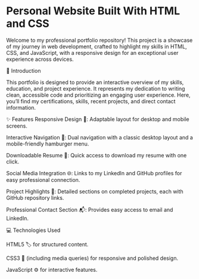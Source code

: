 # Personal Website Built With HTML and CSS

Welcome to my professional portfolio repository! This project is a showcase of my journey in web development, crafted to highlight my skills in HTML, CSS, and JavaScript, with a responsive design for an exceptional user experience across devices.

🎉 Introduction

This portfolio is designed to provide an interactive overview of my skills, education, and project experience. It represents my dedication to writing clean, accessible code and prioritizing an engaging user experience.
Here, you’ll find my certifications, skills, recent projects, and direct contact information.



✨ Features
Responsive Design 📱: Adaptable layout for desktop and mobile screens.

Interactive Navigation 🧭: Dual navigation with a classic desktop layout and a mobile-friendly hamburger menu.

Downloadable Resume 📄: Quick access to download my resume with one click.

Social Media Integration 🌐: Links to my LinkedIn and GitHub profiles for easy professional connection.

Project Highlights 💼: Detailed sections on completed projects, each with GitHub repository links.

Professional Contact Section 📬: Provides easy access to email and LinkedIn.

💻 Technologies Used

HTML5 🏷️ for structured content.

CSS3 🎨 (including media queries) for responsive and polished design.

JavaScript ⚙️ for interactive features.




